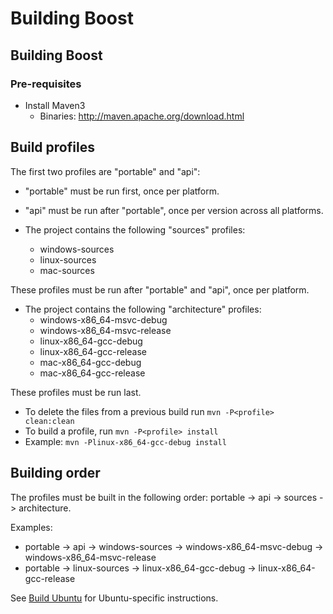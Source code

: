 # Building Boost

## Building Boost

### Pre-requisites

* Install Maven3
    * Binaries: http://maven.apache.org/download.html

## Build profiles

The first two profiles are "portable" and "api":

* "portable" must be run first, once per platform.
* "api" must be run after "portable", once per version across all platforms.

* The project contains the following "sources" profiles:
    * windows-sources
    * linux-sources
    * mac-sources

These profiles must be run after "portable" and "api", once per platform.

* The project contains the following "architecture" profiles:
    * windows-x86_64-msvc-debug
    * windows-x86_64-msvc-release
    * linux-x86_64-gcc-debug
    * linux-x86_64-gcc-release
    * mac-x86_64-gcc-debug
    * mac-x86_64-gcc-release

These profiles must be run last.

* To delete the files from a previous build run `mvn -P<profile> clean:clean`
* To build a profile, run `mvn -P<profile> install`
* Example: `mvn -Plinux-x86_64-gcc-debug install`

## Building order

The profiles must be built in the following order: portable -> api -> sources -> architecture.

Examples:

* portable -> api -> windows-sources -> windows-x86_64-msvc-debug -> windows-x86_64-msvc-release
* portable -> linux-sources -> linux-x86_64-gcc-debug -> linux-x86_64-gcc-release

See [Build Ubuntu](Build_Ubuntu.md) for Ubuntu-specific instructions.
